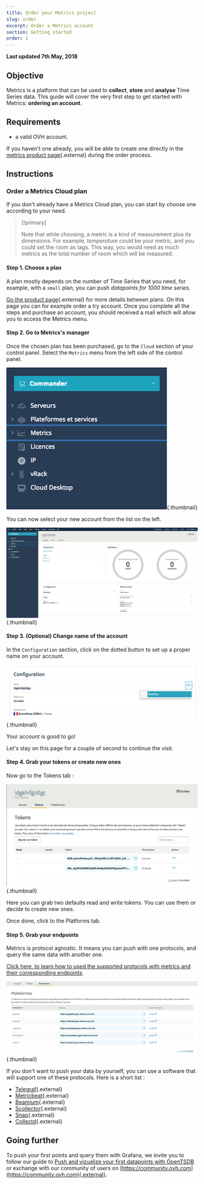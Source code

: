 ```yaml
---
title: Order your Metrics project
slug: order
excerpt: Order a Metrics account
section: Getting started
order: 1
---
```

**Last updated 7th May, 2018**

## Objective

Metrics is a platform that can be used to **collect**, **store** and **analyse** Time Series data. This guide will cover the very first step to get started with Metrics: **ordering an account**.

## Requirements

- a valid OVH account.

If you haven't one already, you will be able to create one directly in the [metrics product page](https://www.ovh.com/fr/data-platforms/metrics/){.external} during the order process.

## Instructions

### Order a Metrics Cloud plan

If you don't already have a Metrics Cloud plan, you can start by choose one according to your need.

> [!primary]
>
> Note that while choosing, a metric is a kind of measurement plus its dimensions. For example, *temperature* could be your metric, and you could set the room as tags. This way, you would need as much metrics as the total number of room which will be measured.
>


#### Step 1. Choose a plan

A plan mostly depends on the number of Time Series that you need, for example, with a `small` plan, you can push *datapoints for 1000 time series.*

[Go the product page](https://www.ovh.com/fr/data-platforms/metrics/){.external} for more details between plans. On this page you can for example order a try account. Once you complete all the steps and purchase an account, you should received a mail which will allow you to access the Metrics menu.

#### Step 2. Go to Metrics's manager

Once the chosen plan has been purchased, go to the `Cloud` section of your control panel. Select the `Metrics` menu from the left side of the control panel.

![menu](images/metrics_manager.png){.thumbnail}

You can now select your new account from the list on the left.

![menu](images/metrics_manager_welcome.png){.thumbnail}

#### Step 3. (Optional) Change name of the account

In the `Configuration` section, click on the dotted button to set up a proper name on your account.

![menu](images/metrics_manager_setup.png){.thumbnail}

Your account is good to go!

Let's stay on this page for a couple of second to continue the visit.


#### Step 4. Grab your tokens or create new ones

Now go to the Tokens tab :

![tokens](images/metrics_manager_tokens.png){.thumbnail}

Here you can grab two defaults read and write tokens. You can use them or decide to create new ones.

Once done, click to the Platforms tab.

#### Step 5. Grab your endpoints

Metrics is protocol agnostic. It means you can push with one protocols, and query the same data with another one. 

[Click here, to learn how to used the supported protocols with metrics and their corresponding endpoints](../protocol-overview). 

![tokens](images/platforms.png){.thumbnail}

If you don't want to push your data by yourself, you can use a software that will support one of these protocols. Here is a short list : 

- [Telegraf](https://github.com/influxdata/telegraf/releases){.external}
- [Metricbeat](https://www.elastic.co/downloads/beats/metricbeat){.external}
- [Beamium](https://github.com/ovh/beamium){.external}
- [Scollector](http://bosun.org/scollector/){.external}
- [Snap](http://snap-telemetry.io/){.external}
- [Collectd](https://collectd.org/){.external}

## Going further

To push your first points and query them with Grafana, we invite you to follow our guide to [Push and vizualize your first datapoints with OpenTSDB](../start-opentsdb) or exchange with our community of users on [https://community.ovh.com](https://community.ovh.com){.external}.